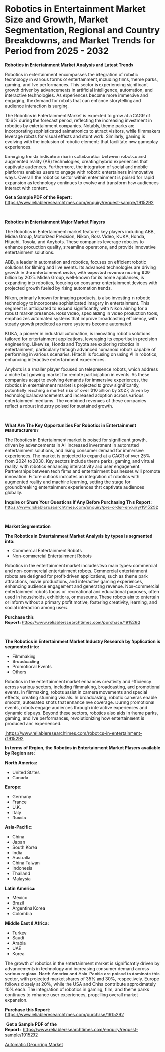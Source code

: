 <p><h1>Robotics in Entertainment Market Size and Growth, Market Segmentation, Regional and Country Breakdowns, and Market Trends for Period from 2025 -  2032</h1></p><p><strong>Robotics in Entertainment Market Analysis and Latest Trends</strong></p>
<p><p>Robotics in entertainment encompasses the integration of robotic technology in various forms of entertainment, including films, theme parks, gaming, and live performances. This sector is experiencing significant growth driven by advancements in artificial intelligence, automation, and interactive technologies. As experiences become more immersive and engaging, the demand for robots that can enhance storytelling and audience interaction is surging.</p><p>The Robotics in Entertainment Market is expected to grow at a CAGR of 10.6% during the forecast period, reflecting the increasing investment in robotics by entertainment companies. Notably, theme parks are incorporating sophisticated animatronics to attract visitors, while filmmakers leverage robots for visual effects and stunt work. Similarly, gaming is evolving with the inclusion of robotic elements that facilitate new gameplay experiences.</p><p>Emerging trends indicate a rise in collaboration between robotics and augmented reality (AR) technologies, creating hybrid experiences that captivate audiences. Furthermore, the integration of social and mobile platforms enables users to engage with robotic entertainers in innovative ways. Overall, the robotics sector within entertainment is poised for rapid expansion as technology continues to evolve and transform how audiences interact with content.</p></p>
<p><strong>Get a Sample PDF of the Report:&nbsp;</strong> <a href="https://www.reliableresearchtimes.com/enquiry/request-sample/1915292?utm_campaign=3386&utm_medium=2&utm_source=Github&utm_content=ia&utm_term=10042025&utm_id=robotics-in-entertainment">https://www.reliableresearchtimes.com/enquiry/request-sample/1915292</a></p>
<p>&nbsp;</p>
<p><strong>Robotics in Entertainment Major Market Players</strong></p>
<p><p>The Robotics in Entertainment market features key players including ABB, Midea Group, Motorized Precision, Nikon, Ross Video, KUKA, Honda, Hitachi, Toyota, and Anybots. These companies leverage robotics to enhance production quality, streamline operations, and provide innovative entertainment solutions.</p><p>ABB, a leader in automation and robotics, focuses on efficient robotic solutions for filming and live events. Its advanced technologies are driving growth in the entertainment sector, with expected revenue nearing $29 billion by 2025. Midea Group, well-known for its home appliances, is expanding into robotics, focusing on consumer entertainment devices with projected growth fueled by rising automation trends.</p><p>Nikon, primarily known for imaging products, is also investing in robotic technology to incorporate sophisticated imagery in entertainment. This segment is anticipated to expand significantly, with Nikon aiming for a robust market presence. Ross Video, specializing in video production tools, emphasizes automated systems that improve broadcasting efficiency, with steady growth predicted as more systems become automated.</p><p>KUKA, a pioneer in industrial automation, is innovating robotic solutions tailored for entertainment applications, leveraging its expertise in precision engineering. Likewise, Honda and Toyota are exploring robotics in entertainment, particularly through advanced humanoid robots capable of performing in various scenarios. Hitachi is focusing on using AI in robotics, enhancing interactive entertainment experiences.</p><p>Anybots is a smaller player focused on telepresence robots, which address a niche but growing market for remote participation in events. As these companies adapt to evolving demands for immersive experiences, the robotics in entertainment market is projected to grow significantly, potentially reaching a market size of over $10 billion by 2027, driven by technological advancements and increased adoption across various entertainment mediums. The combined revenues of these companies reflect a robust industry poised for sustained growth.</p></p>
<p>&nbsp;</p>
<p><strong>What Are The Key Opportunities For Robotics in Entertainment Manufacturers?</strong></p>
<p><p>The Robotics in Entertainment market is poised for significant growth, driven by advancements in AI, increased investment in automated entertainment solutions, and rising consumer demand for immersive experiences. The market is projected to expand at a CAGR of over 25% from 2024 to 2030. Key sectors include theme parks, gaming, and virtual reality, with robotics enhancing interactivity and user engagement. Partnerships between tech firms and entertainment businesses will promote innovation. Future outlook indicates an integration of robotics with augmented reality and machine learning, setting the stage for groundbreaking entertainment experiences that captivate audiences globally.</p></p>
<p><strong>Inquire or Share Your Questions If Any Before Purchasing This Report:</strong> <a href="https://www.reliableresearchtimes.com/enquiry/pre-order-enquiry/1915292?utm_campaign=3386&utm_medium=2&utm_source=Github&utm_content=ia&utm_term=10042025&utm_id=robotics-in-entertainment">https://www.reliableresearchtimes.com/enquiry/pre-order-enquiry/1915292</a></p>
<p>&nbsp;</p>
<p><strong>Market Segmentation</strong></p>
<p><strong>The Robotics in Entertainment Market Analysis by types is segmented into:</strong></p>
<p><ul><li>Commercial Entertainment Robots</li><li>Non-commercial Entertainment Robots</li></ul></p>
<p><p>Robotics in the entertainment market includes two main types: commercial and non-commercial entertainment robots. Commercial entertainment robots are designed for profit-driven applications, such as theme park attractions, movie productions, and interactive gaming experiences, enhancing audience engagement and generating revenue. Non-commercial entertainment robots focus on recreational and educational purposes, often used in households, exhibitions, or museums. These robots aim to entertain or inform without a primary profit motive, fostering creativity, learning, and social interaction among users.</p></p>
<p><strong>Purchase this Report:&nbsp;</strong><a href="https://www.reliableresearchtimes.com/purchase/1915292?utm_campaign=3386&utm_medium=2&utm_source=Github&utm_content=ia&utm_term=10042025&utm_id=robotics-in-entertainment">https://www.reliableresearchtimes.com/purchase/1915292</a></p>
<p>&nbsp;</p>
<p><strong>The Robotics in Entertainment Market Industry Research by Application is segmented into:</strong></p>
<p><ul><li>Filmmaking</li><li>Broadcasting</li><li>Promotional Events</li><li>Others</li></ul></p>
<p><p>Robotics in the entertainment market enhances creativity and efficiency across various sectors, including filmmaking, broadcasting, and promotional events. In filmmaking, robots assist in camera movements and special effects, creating stunning visuals. In broadcasting, robotic cameras enable smooth, automated shots that enhance live coverage. During promotional events, robots engage audiences through interactive experiences and dynamic displays. Beyond these sectors, robotics also aids in theme parks, gaming, and live performances, revolutionizing how entertainment is produced and experienced.</p></p>
<p><a href="https://www.reliableresearchtimes.com/robotics-in-entertainment-r1915292?utm_campaign=3386&utm_medium=2&utm_source=Github&utm_content=ia&utm_term=10042025&utm_id=robotics-in-entertainment">&nbsp;https://www.reliableresearchtimes.com/robotics-in-entertainment-r1915292</a></p>
<p><strong>In terms of Region, the Robotics in Entertainment Market Players available by Region are:</strong></p>
<p>
    <p> <strong> North America: </strong>
        <ul>
            <li>United States</li>
            <li>Canada</li>
        </ul>
        </p> 
    <p> <strong> Europe: </strong>
        <ul>
            <li>Germany</li>
            <li>France</li>
            <li>U.K.</li>
            <li>Italy</li>
            <li>Russia</li>
        </ul>
        </p> 
    <p> <strong> Asia-Pacific: </strong>
        <ul>
            <li>China</li>
            <li>Japan</li>
            <li>South Korea</li>
            <li>India</li>
            <li>Australia</li>
            <li>China Taiwan</li>
            <li>Indonesia</li>
            <li>Thailand</li>
            <li>Malaysia</li>
        </ul>
        </p> 
    <p> <strong> Latin America: </strong>
        <ul>
            <li>Mexico</li>
            <li>Brazil</li>
            <li>Argentina Korea</li>
            <li>Colombia</li>
        </ul>
        </p> 
    <p> <strong> Middle East & Africa: </strong>
        <ul>
            <li>Turkey</li>
            <li>Saudi</li>
            <li>Arabia</li>
            <li>UAE</li>
            <li>Korea</li>
        </ul>
    </p>
    </p>
<p><p>The growth of robotics in the entertainment market is significantly driven by advancements in technology and increasing consumer demand across various regions. North America and Asia-Pacific are poised to dominate this sector, with projected market shares of 35% and 30%, respectively. Europe follows closely at 20%, while the USA and China contribute approximately 10% each. The integration of robotics in gaming, film, and theme parks continues to enhance user experiences, propelling overall market expansion.</p></p>
<p><strong>Purchase this Report: </strong><a href="https://www.reliableresearchtimes.com/purchase/1915292?utm_campaign=3386&utm_medium=2&utm_source=Github&utm_content=ia&utm_term=10042025&utm_id=robotics-in-entertainment">https://www.reliableresearchtimes.com/purchase/1915292</a></p>
<p>&nbsp;<strong>Get a Sample PDF of the Report:&nbsp;&nbsp;</strong><a href="https://www.reliableresearchtimes.com/enquiry/request-sample/1915292?utm_campaign=3386&utm_medium=2&utm_source=Github&utm_content=ia&utm_term=10042025&utm_id=robotics-in-entertainment">https://www.reliableresearchtimes.com/enquiry/request-sample/1915292</a></p>
<p><strong></strong></p>
<p><p><a href="https://github.com/jhoonatsev/Market-Research-Report-List-1/blob/main/automatic-deburring-market.md?utm_campaign=3386&utm_medium=2&utm_source=Github&utm_content=ia&utm_term=10042025&utm_id=robotics-in-entertainment">Automatic Deburring Market</a></p></p>